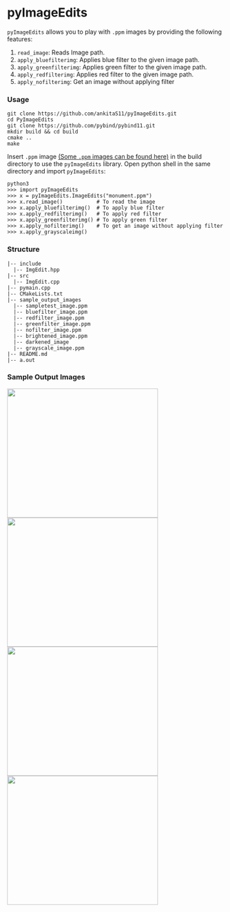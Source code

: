 # pyImageEdits

```pyImageEdits``` allows you to play with `.ppm` images by providing the following features:
1. ```read_image```: Reads Image path.
2. ```apply_bluefilterimg```: Applies blue filter to the given image path.
3. `apply_greenfilterimg`: Applies green filter to  the given image path.
4. ```apply_redfilterimg```: Applies red filter to the given image path.
5. `apply_nofilterimg`: Get an image without applying filter
### Usage 
``` 
git clone https://github.com/ankitaS11/pyImageEdits.git
cd PyImageEdits
git clone https://github.com/pybind/pybind11.git
mkdir build && cd build
cmake ..
make
```
Insert `.ppm` image [(Some `.ppm` images can be found here)](https://github.com/ferrabacus/p3images) in the build directory to use the `pyImageEdits` library.
Open python shell in the same directory and import `pyImageEdits`:
```
python3
>>> import pyImageEdits
>>> x = pyImageEdits.ImageEdits("monument.ppm")
>>> x.read_image()           # To read the image
>>> x.apply_bluefilterimg()  # To apply blue filter
>>> x.apply_redfilterimg()   # To apply red filter
>>> x.apply_greenfilterimg() # To apply green filter
>>> x.apply_nofilterimg()    # To get an image without applying filter
>>> x.apply_grayscaleimg()
```
### Structure
```
|-- include
  |-- ImgEdit.hpp
|-- src
  |-- ImgEdit.cpp
|-- pymain.cpp
|-- CMakeLists.txt
|-- sample_output_images
  |-- sampletest_image.ppm
  |-- bluefilter_image.ppm
  |-- redfilter_image.ppm
  |-- greenfilter_image.ppm
  |-- nofilter_image.ppm
  |-- brightened_image.ppm
  |-- darkened_image
  |-- grayscale_image.ppm
|-- README.md
|-- a.out
```
### Sample Output Images 
<p align = "center">
<img align="left" width="350" height="300" src="https://raw.githubusercontent.com/ankitaS11/pyImageEdits/main/sample_output_images/sampletest_image.bmp?token=AQKDYACJPWVYUJZYOLJECJDBPE4KG">
<img align="left" width="350" height="300" src="https://github.com/ankitaS11/pyImageEdits/blob/main/sample_output_images/bluefilter_image.jpg">
<img align="left" width="350" height="300" src="https://raw.githubusercontent.com/ankitaS11/pyImageEdits/main/sample_output_images/redfilter_image.bmp">
<img align="left" width="350" height="300" src="https://raw.githubusercontent.com/ankitaS11/pyImageEdits/main/sample_output_images/greenfilter_image.bmp">
</p>
